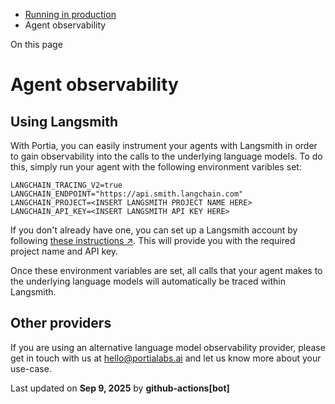 * [Running in production](/running-in-production)
* Agent observability

On this page

# Agent observability

## Using Langsmith[​](#using-langsmith "Direct link to Using Langsmith")

With Portia, you can easily instrument your agents with Langsmith in order to gain observability into the calls to the underlying language models. To do this, simply run your agent with the following environment varibles set:

```
LANGCHAIN_TRACING_V2=true  
LANGCHAIN_ENDPOINT="https://api.smith.langchain.com"  
LANGCHAIN_PROJECT=<INSERT LANGSMITH PROJECT NAME HERE>  
LANGCHAIN_API_KEY=<INSERT LANGSMITH API KEY HERE>
```

If you don't already have one, you can set up a Langsmith account by following [these instructions ↗](https://docs.smith.langchain.com/administration/how_to_guides/organization_management/create_account_api_key). This will provide you with the required project name and API key.

Once these environment variables are set, all calls that your agent makes to the underlying language models will automatically be traced within Langsmith.

## Other providers[​](#other-providers "Direct link to Other providers")

If you are using an alternative language model observability provider, please get in touch with us at [hello@portialabs.ai](mailto:hello@portialabs.ai) and let us know more about your use-case.

Last updated on **Sep 9, 2025** by **github-actions[bot]**